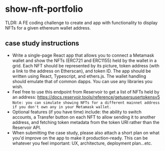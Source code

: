# show-nft-portfolio
TLDR: A FE coding challenge to create and app with functionality to display NFTs for a given ethereum wallet address.

## case study instructions
- Write a single-page React app that allows you to connect a Metamask wallet and show the NFTs (ERC721 and ERC1155) held by the wallet in a grid. Each NFT should be represented by its picture, token address (with a link to the address on Etherscan), and token ID. The app should be written using React, Typescript, and ethers.js. The wallet handling should emulate that of common dapps. You can use any libraries you wish.
- Feel free to use this endpoint from Reservoir to get a list of NFTs held by an address: https://docs.reservoir.tools/reference/getusersusertokensv5
\
```Note: you can simulate showing NFTs for a different mainnet address if you don't own any in your Metamask wallet.```
- Optional features (if you have time) include: the ability to switch accounts, a Transfer button on each NFT to allow sending it to another address, and fetching token metadata from the token URI rather than the Reservoir API.
- When submitting the case study, please also attach a short plan on what you'd improve on the app to make it production-ready. This can be whatever you feel important: UX, architecture, deployment plan...etc.
